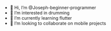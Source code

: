- 👋 Hi, I’m @Joseph-beginner-programmer
- 👀 I’m interested in drumming
- 🌱 I’m currently learning flutter
- 💞️ I’m looking to collaborate on mobile projects


<!---
Joseph-beginner-programmer/Joseph-beginner-programmer is a ✨ special ✨ repository because its `README.md` (this file) appears on your GitHub profile.
You can click the Preview link to take a look at your changes.
--->
